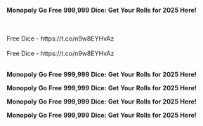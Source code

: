 <strong>Monopoly</strong> <strong>Go</strong> <strong>Free</strong> <strong>999,999</strong> <strong>Dice:</strong> <strong>Get</strong> <strong>Your</strong> <strong>Rolls</strong> <strong>for</strong> <strong>2025</strong> <strong>Here!</strong>

<br>
<br>Free Dice - https://t.co/n9w8EYHvAz
<br>
<br>Free Dice - https://t.co/n9w8EYHvAz
<br>
<br>

<strong>Monopoly</strong> <strong>Go</strong> <strong>Free</strong> <strong>999,999</strong> <strong>Dice:</strong> <strong>Get</strong> <strong>Your</strong> <strong>Rolls</strong> <strong>for</strong> <strong>2025</strong> <strong>Here!</strong>

<strong>Monopoly</strong> <strong>Go</strong> <strong>Free</strong> <strong>999,999</strong> <strong>Dice:</strong> <strong>Get</strong> <strong>Your</strong> <strong>Rolls</strong> <strong>for</strong> <strong>2025</strong> <strong>Here!</strong>

<strong>Monopoly</strong> <strong>Go</strong> <strong>Free</strong> <strong>999,999</strong> <strong>Dice:</strong> <strong>Get</strong> <strong>Your</strong> <strong>Rolls</strong> <strong>for</strong> <strong>2025</strong> <strong>Here!</strong>

<strong>Monopoly</strong> <strong>Go</strong> <strong>Free</strong> <strong>999,999</strong> <strong>Dice:</strong> <strong>Get</strong> <strong>Your</strong> <strong>Rolls</strong> <strong>for</strong> <strong>2025</strong> <strong>Here!</strong>
